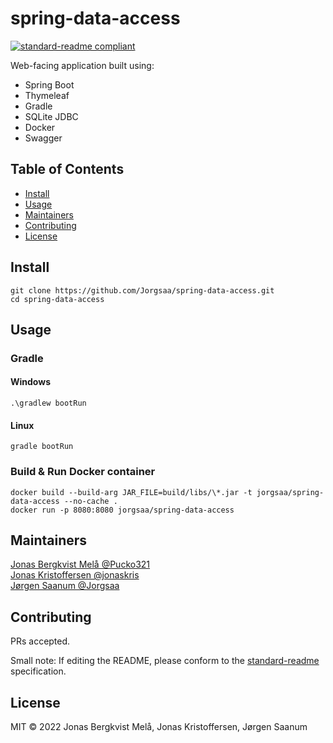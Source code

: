 # spring-data-access

[![standard-readme compliant](https://img.shields.io/badge/standard--readme-OK-green.svg?style=flat-square)](https://github.com/RichardLitt/standard-readme)

Web-facing application built using:
- Spring Boot
- Thymeleaf
- Gradle
- SQLite JDBC
- Docker
- Swagger

## Table of Contents

- [Install](#install)
- [Usage](#usage)
- [Maintainers](#maintainers)
- [Contributing](#contributing)
- [License](#license)

## Install

```
git clone https://github.com/Jorgsaa/spring-data-access.git
cd spring-data-access
```

## Usage

### Gradle

#### Windows
```
.\gradlew bootRun
```
#### Linux
```
gradle bootRun
```

### Build & Run Docker container
```
docker build --build-arg JAR_FILE=build/libs/\*.jar -t jorgsaa/spring-data-access --no-cache .
docker run -p 8080:8080 jorgsaa/spring-data-access
```

## Maintainers

[Jonas Bergkvist Melå @Pucko321](https://github.com/Pucko321) \
[Jonas Kristoffersen @jonaskris](https://github.com/jonaskris) \
[Jørgen Saanum @Jorgsaa](https://github.com/Jorgsaa)

## Contributing

PRs accepted.

Small note: If editing the README, please conform to the [standard-readme](https://github.com/RichardLitt/standard-readme) specification.

## License

MIT © 2022 Jonas Bergkvist Melå, Jonas Kristoffersen, Jørgen Saanum
